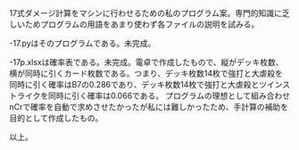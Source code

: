 17式ダメージ計算をマシンに行わせるための私のプログラム案。専門的知識に乏しいためプログラムの用語をあまり使わず各ファイルの説明を試みる。

-17.pyはそのプログラムである。未完成。

-17p.xlsxは確率表である。未完成。電卓で作成したもので、縦がデッキ枚数、横が同時に引くカード枚数である。つまり、デッキ枚数14枚で強打と大虐殺を同時に引く確率はB7の0.286であり、デッキ枚数14枚で強打と大虐殺とツインストライクを同時に引く確率は0.066である。
プログラムの理想として組み合わせnCrで確率を自動で求めさせたかったが私には難しかったため、手計算の補助を目的として作成したもの。


以上。
